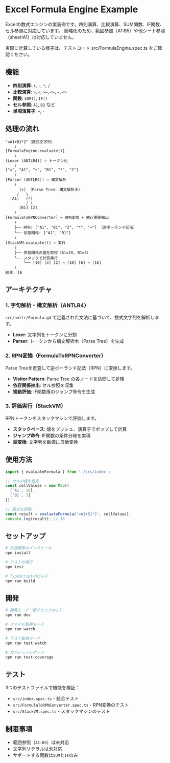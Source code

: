 # Excel Formula Engine Example

Excelの数式エンジンの実装例です。四則演算、比較演算、SUM関数、IF関数、セル参照に対応しています。
簡略化のため、範囲参照（A1:B5）や他シート参照（sheet!A1）は対応していません。

実際に計算している様子は、テストコード src/FormulaEngine.spec.ts をご確認ください。

## 機能

- **四則演算**: `+`, `-`, `*`, `/`
- **比較演算**: `>`, `<`, `>=`, `<=`, `=`, `<>`
- **関数**: `SUM()`, `IF()`
- **セル参照**: `A1`, `B2` など
- **単項演算子**: `+`, `-`

## 処理の流れ

```
"=A1+B1*2"（数式文字列）
    ↓
[FormulaEngine.evaluate()]
    ↓
[Lexer (ANTLR4)] → トークン化
    ↓
["=", "A1", "+", "B1", "*", "2"]
    ↓
[Parser (ANTLR4)] → 構文解析
    ↓
      [+] （Parse Tree: 構文解析木）
     /   \
  [A1]   [*]
         / \
      [B1] [2]
    ↓
[FormulaToRPNConverter] → RPN変換 + 依存関係抽出
    ↓
    ├── RPN: ["A1", "B1", "2", "*", "+"] （逆ポーランド記法）
    └── 依存関係: ["A1", "B1"]
    ↓
[StackVM.evaluate()] → 実行
    ↓
    ├── 依存関係の値を取得（A1=10, B1=3）
    └── スタックで計算実行
        └── [10] [3] [2] → [10] [6] → [16]
    ↓
結果: 16
```

## アーキテクチャ

### 1. 字句解析・構文解析（ANTLR4）

`src/antlr/Formula.g4` で定義された文法に基づいて、数式文字列を解析します。

- **Lexer**: 文字列をトークンに分割
- **Parser**: トークンから構文解析木（Parse Tree）を生成

### 2. RPN変換（FormulaToRPNConverter）

Parse Treeを走査して逆ポーランド記法（RPN）に変換します。

- **Visitor Pattern**: Parse Tree の各ノードを訪問して処理
- **依存関係抽出**: セル参照を収集
- **短絡評価**: IF関数用のジャンプ命令を生成

### 3. 評価実行（StackVM）

RPNトークンをスタックマシンで評価します。

- **スタックベース**: 値をプッシュ、演算子でポップして計算
- **ジャンプ命令**: IF関数の条件分岐を実現
- **型変換**: 文字列を数値に自動変換

## 使用方法

```typescript
import { evaluateFormula } from './src/index';

// セルの値を設定
const cellValues = new Map([
  ['A1', 10],
  ['B1', 3]
]);

// 数式を評価
const result = evaluateFormula('=A1+B1*2', cellValues);
console.log(result); // 16
```

## セットアップ

```bash
# 依存関係のインストール
npm install

# テストの実行
npm test

# TypeScriptのビルド
npm run build
```

## 開発

```bash
# 開発モード（型チェックなし）
npm run dev

# ファイル監視モード
npm run watch

# テスト監視モード
npm run test:watch

# カバレッジレポート
npm run test:coverage
```

## テスト

3つのテストファイルで機能を検証：

- `src/index.spec.ts` - 統合テスト
- `src/FormulaToRPNConverter.spec.ts` - RPN変換のテスト
- `src/StackVM.spec.ts` - スタックマシンのテスト

## 制限事項

- 範囲参照（`A1:B5`）は未対応
- 文字列リテラルは未対応
- サポートする関数は`SUM`と`IF`のみ
